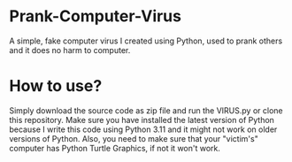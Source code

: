 # Prank-Computer-Virus
A simple, fake computer virus I created using Python, used to prank others and it does no harm to computer.

# How to use?
Simply download the source code as zip file and run the VIRUS.py or clone this repository. Make sure you have installed the latest version of Python because I write this code using Python 3.11 and it might not work on older versions of Python. Also, you need to make sure that your "victim's" computer has Python Turtle Graphics, if not it won't work. 
